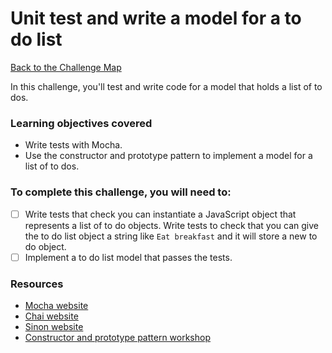 # Unit test and write a model for a to do list

[Back to the Challenge Map](00_challenge_track.md)

In this challenge, you'll test and write code for a model that holds a list of to dos.

### Learning objectives covered

- Write tests with Mocha.
- Use the constructor and prototype pattern to implement a model for a list of to dos.

### To complete this challenge, you will need to:

- [ ] Write tests that check you can instantiate a JavaScript object that represents a list of to do objects.  Write tests to check that you can give the to do list object a string like `Eat breakfast` and it will store a new to do object.
- [ ] Implement a to do list model that passes the tests.

### Resources

- [Mocha website](https://mochajs.org/)
- [Chai website](http://chaijs.com/)
- [Sinon website](http://sinonjs.org/)
- [Constructor and prototype pattern workshop](https://github.com/maryrosecook/constructor-and-prototype-pattern-workshop)
